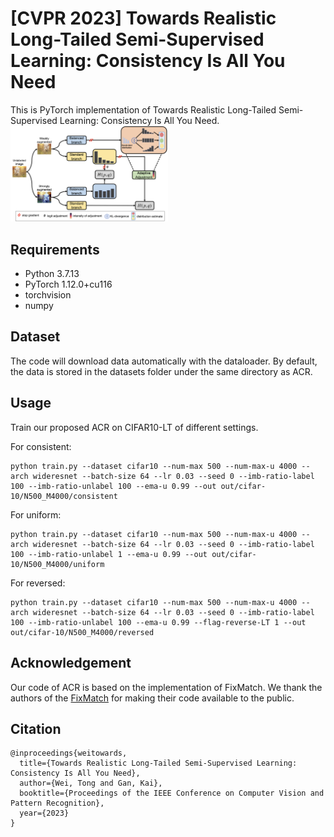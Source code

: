 # [CVPR 2023] Towards Realistic Long-Tailed Semi-Supervised Learning: Consistency Is All You Need

This is PyTorch implementation of Towards Realistic Long-Tailed Semi-Supervised Learning: Consistency Is All You Need.
<img src="assets/ACR-framework.png" width="50%" />


## Requirements

- Python 3.7.13
- PyTorch 1.12.0+cu116
- torchvision
- numpy



## Dataset

The code will download data automatically with the dataloader.  By default, the data is stored in the datasets folder under the same directory as ACR.



## Usage

Train our proposed ACR on CIFAR10-LT of different settings.

For consistent:

```
python train.py --dataset cifar10 --num-max 500 --num-max-u 4000 --arch wideresnet --batch-size 64 --lr 0.03 --seed 0 --imb-ratio-label 100 --imb-ratio-unlabel 100 --ema-u 0.99 --out out/cifar-10/N500_M4000/consistent
```

For uniform:

```
python train.py --dataset cifar10 --num-max 500 --num-max-u 4000 --arch wideresnet --batch-size 64 --lr 0.03 --seed 0 --imb-ratio-label 100 --imb-ratio-unlabel 1 --ema-u 0.99 --out out/cifar-10/N500_M4000/uniform
```

For reversed:

```
python train.py --dataset cifar10 --num-max 500 --num-max-u 4000 --arch wideresnet --batch-size 64 --lr 0.03 --seed 0 --imb-ratio-label 100 --imb-ratio-unlabel 100 --ema-u 0.99 --flag-reverse-LT 1 --out out/cifar-10/N500_M4000/reversed
```

## Acknowledgement
Our code of ACR is based on the implementation of FixMatch. We thank the authors of the [FixMatch](https://github.com/kekmodel/FixMatch-pytorch) for making their code available to the public.



## Citation
```
@inproceedings{weitowards,
  title={Towards Realistic Long-Tailed Semi-Supervised Learning: Consistency Is All You Need},
  author={Wei, Tong and Gan, Kai},
  booktitle={Proceedings of the IEEE Conference on Computer Vision and Pattern Recognition},
  year={2023}
}
```


